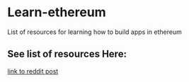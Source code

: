 # Learn-ethereum
List of resources for learning how to build apps in ethereum

## See list of resources Here:
[link to reddit post](https://www.reddit.com/r/ethereum/comments/4z4y81/any_advice_on_learning_to_code_in_ethereum/d6t8iys/)
